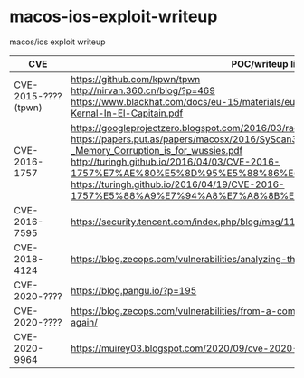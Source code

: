 # macos-ios-exploit-writeup
macos/ios exploit writeup

CVE               |POC/writeup link|
------------------|----------------|
CVE-2015-????(tpwn)|https://github.com/kpwn/tpwn<br>http://nirvan.360.cn/blog/?p=469<br>https://www.blackhat.com/docs/eu-15/materials/eu-15-Todesco-Attacking-The-XNU-Kernal-In-El-Capitain.pdf|
CVE-2016-1757|https://googleprojectzero.blogspot.com/2016/03/race-you-to-kernel.html<br>https://papers.put.as/papers/macosx/2016/SyScan360_SG_2016_-_Memory_Corruption_is_for_wussies.pdf<br>http://turingh.github.io/2016/04/03/CVE-2016-1757%E7%AE%80%E5%8D%95%E5%88%86%E6%9E%90/<br>https://turingh.github.io/2016/04/19/CVE-2016-1757%E5%88%A9%E7%94%A8%E7%A8%8B%E5%BA%8F%E5%88%86%E6%9E%90/
CVE-2016-7595|https://security.tencent.com/index.php/blog/msg/111|
CVE-2018-4124|https://blog.zecops.com/vulnerabilities/analyzing-the-ios-telugu-crash-part-i/|
CVE-2020-????|https://blog.pangu.io/?p=195|
CVE-2020-????|https://blog.zecops.com/vulnerabilities/from-a-comment-to-a-cve-content-filter-strikes-again/|
CVE-2020-9964|https://muirey03.blogspot.com/2020/09/cve-2020-9964-ios-infoleak.html|
